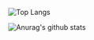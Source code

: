![Top Langs](https://github-readme-stats.vercel.app/api/top-langs/?username=dacoonkr&theme=dark)

![Anurag's github stats](https://github-readme-stats.vercel.app/api?username=dacoonkr&theme=dark)
